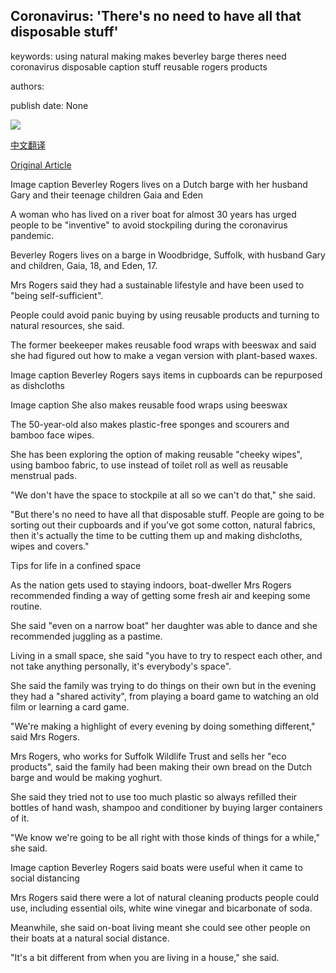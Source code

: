 ## Coronavirus: 'There's no need to have all that disposable stuff'

keywords: using natural making makes beverley barge theres need coronavirus disposable caption stuff reusable rogers products

authors: 

publish date: None

![](https://ichef.bbci.co.uk/news/1024/branded_news/7667/production/_111411303_barge1.jpg)

[中文翻译](Coronavirus%3A%20%27There%27s%20no%20need%20to%20have%20all%20that%20disposable%20stuff%27_zh.md)

[Original Article](https://www.bbc.com/news/uk-england-suffolk-52025462)

Image caption Beverley Rogers lives on a Dutch barge with her husband Gary and their teenage children Gaia and Eden

A woman who has lived on a river boat for almost 30 years has urged people to be "inventive" to avoid stockpiling during the coronavirus pandemic.

Beverley Rogers lives on a barge in Woodbridge, Suffolk, with husband Gary and children, Gaia, 18, and Eden, 17.

Mrs Rogers said they had a sustainable lifestyle and have been used to "being self-sufficient".

People could avoid panic buying by using reusable products and turning to natural resources, she said.

The former beekeeper makes reusable food wraps with beeswax and said she had figured out how to make a vegan version with plant-based waxes.

Image caption Beverley Rogers says items in cupboards can be repurposed as dishcloths

Image caption She also makes reusable food wraps using beeswax

The 50-year-old also makes plastic-free sponges and scourers and bamboo face wipes.

She has been exploring the option of making reusable "cheeky wipes", using bamboo fabric, to use instead of toilet roll as well as reusable menstrual pads.

"We don't have the space to stockpile at all so we can't do that," she said.

"But there's no need to have all that disposable stuff. People are going to be sorting out their cupboards and if you've got some cotton, natural fabrics, then it's actually the time to be cutting them up and making dishcloths, wipes and covers."

Tips for life in a confined space

As the nation gets used to staying indoors, boat-dweller Mrs Rogers recommended finding a way of getting some fresh air and keeping some routine.

She said "even on a narrow boat" her daughter was able to dance and she recommended juggling as a pastime.

Living in a small space, she said "you have to try to respect each other, and not take anything personally, it's everybody's space".

She said the family was trying to do things on their own but in the evening they had a "shared activity", from playing a board game to watching an old film or learning a card game.

"We're making a highlight of every evening by doing something different," said Mrs Rogers.

Mrs Rogers, who works for Suffolk Wildlife Trust and sells her "eco products", said the family had been making their own bread on the Dutch barge and would be making yoghurt.

She said they tried not to use too much plastic so always refilled their bottles of hand wash, shampoo and conditioner by buying larger containers of it.

"We know we're going to be all right with those kinds of things for a while," she said.

Image caption Beverley Rogers said boats were useful when it came to social distancing

Mrs Rogers said there were a lot of natural cleaning products people could use, including essential oils, white wine vinegar and bicarbonate of soda.

Meanwhile, she said on-boat living meant she could see other people on their boats at a natural social distance.

"It's a bit different from when you are living in a house," she said.